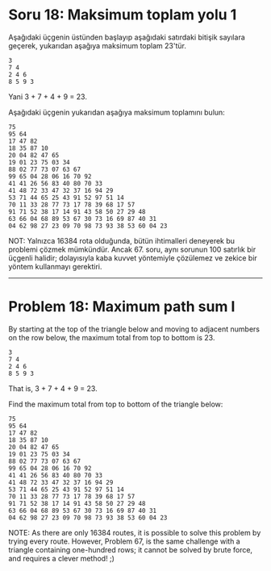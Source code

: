 # Soru 18: Maksimum toplam yolu 1

Aşağıdaki üçgenin üstünden başlayıp aşağıdaki satırdaki bitişik sayılara geçerek, yukarıdan aşağıya maksimum toplam 23'tür.

```
3
7 4
2 4 6
8 5 9 3
```

Yani 3 + 7 + 4 + 9 = 23.

Aşağıdaki üçgenin yukarıdan aşağıya maksimum toplamını bulun:

```
75
95 64
17 47 82
18 35 87 10
20 04 82 47 65
19 01 23 75 03 34
88 02 77 73 07 63 67
99 65 04 28 06 16 70 92
41 41 26 56 83 40 80 70 33
41 48 72 33 47 32 37 16 94 29
53 71 44 65 25 43 91 52 97 51 14
70 11 33 28 77 73 17 78 39 68 17 57
91 71 52 38 17 14 91 43 58 50 27 29 48
63 66 04 68 89 53 67 30 73 16 69 87 40 31
04 62 98 27 23 09 70 98 73 93 38 53 60 04 23
```
NOT: Yalnızca 16384 rota olduğunda, bütün ihtimalleri deneyerek bu problemi çözmek mümkündür. Ancak 67. soru, aynı sorunun 100 satırlık bir üçgenli halidir; dolayısıyla kaba kuvvet yöntemiyle çözülemez ve zekice bir yöntem kullanmayı gerektiri.

---

# Problem 18: Maximum path sum I

By starting at the top of the triangle below and moving to adjacent numbers on the row below, the maximum total from top to bottom is 23.

```
3
7 4
2 4 6
8 5 9 3
```

That is, 3 + 7 + 4 + 9 = 23.

Find the maximum total from top to bottom of the triangle below:

```
75
95 64
17 47 82
18 35 87 10
20 04 82 47 65
19 01 23 75 03 34
88 02 77 73 07 63 67
99 65 04 28 06 16 70 92
41 41 26 56 83 40 80 70 33
41 48 72 33 47 32 37 16 94 29
53 71 44 65 25 43 91 52 97 51 14
70 11 33 28 77 73 17 78 39 68 17 57
91 71 52 38 17 14 91 43 58 50 27 29 48
63 66 04 68 89 53 67 30 73 16 69 87 40 31
04 62 98 27 23 09 70 98 73 93 38 53 60 04 23
```

NOTE: As there are only 16384 routes, it is possible to solve this problem by trying every route. However, Problem 67, is the same challenge with a triangle containing one-hundred rows; it cannot be solved by brute force, and requires a clever method! ;)